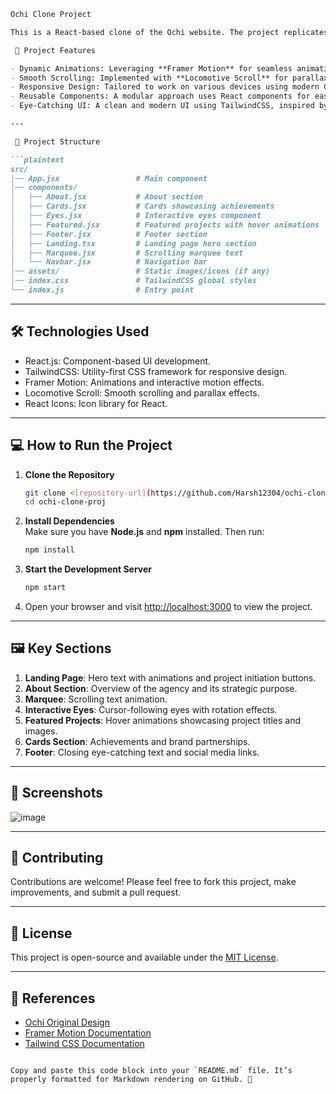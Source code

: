 ```markdown
Ochi Clone Project

This is a React-based clone of the Ochi website. The project replicates key features of the design and functionality of the original site using modern web development tools and frameworks.

 🚀 Project Features

- Dynamic Animations: Leveraging **Framer Motion** for seamless animations.
- Smooth Scrolling: Implemented with **Locomotive Scroll** for parallax effects.
- Responsive Design: Tailored to work on various devices using modern CSS techniques and Tailwind CSS.
- Reusable Components: A modular approach uses React components for easier maintenance.
- Eye-Catching UI: A clean and modern UI using TailwindCSS, inspired by the original Ochi site.

---

 📂 Project Structure

```plaintext
src/
│── App.jsx                 # Main component
│── components/
│   ├── About.jsx           # About section
│   ├── Cards.jsx           # Cards showcasing achievements
│   ├── Eyes.jsx            # Interactive eyes component
│   ├── Featured.jsx        # Featured projects with hover animations
│   ├── Footer.jsx          # Footer section
│   ├── Landing.tsx         # Landing page hero section
│   ├── Marquee.jsx         # Scrolling marquee text
│   └── Navbar.jsx          # Navigation bar
│── assets/                 # Static images/icons (if any)
│── index.css               # TailwindCSS global styles
└── index.js                # Entry point
```

---

## 🛠️ **Technologies Used**

- React.js: Component-based UI development.
- TailwindCSS: Utility-first CSS framework for responsive design.
- Framer Motion: Animations and interactive motion effects.
- Locomotive Scroll: Smooth scrolling and parallax effects.
- React Icons: Icon library for React.

---

## 💻 **How to Run the Project**

1. **Clone the Repository**  
   ```bash
   git clone <[repository-url](https://github.com/Harsh12304/ochi-clone-proj)>
   cd ochi-clone-proj
   ```

2. **Install Dependencies**  
   Make sure you have **Node.js** and **npm** installed. Then run:  
   ```bash
   npm install
   ```

3. **Start the Development Server**  
   ```bash
   npm start
   ```

4. Open your browser and visit [http://localhost:3000](http://localhost:3000) to view the project.

---

## 🖼️ **Key Sections**

1. **Landing Page**: Hero text with animations and project initiation buttons.
2. **About Section**: Overview of the agency and its strategic purpose.
3. **Marquee**: Scrolling text animation.
4. **Interactive Eyes**: Cursor-following eyes with rotation effects.
5. **Featured Projects**: Hover animations showcasing project titles and images.
6. **Cards Section**: Achievements and brand partnerships.
7. **Footer**: Closing eye-catching text and social media links.

---

## 📸 **Screenshots**

![image](https://github.com/user-attachments/assets/487ddbfc-c632-456a-a63f-b6eb6e99bc59)


---

## 🤝 **Contributing**

Contributions are welcome! Please feel free to fork this project, make improvements, and submit a pull request.

---

## 📃 **License**

This project is open-source and available under the [MIT License](LICENSE).

---

## 🔗 **References**

- [Ochi Original Design](https://ochi.design/)
- [Framer Motion Documentation](https://www.framer.com/motion/)
- [Tailwind CSS Documentation](https://tailwindcss.com/)
```

Copy and paste this code block into your `README.md` file. It’s properly formatted for Markdown rendering on GitHub. 🚀

